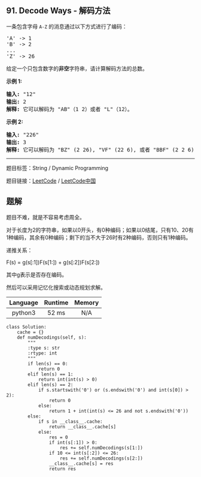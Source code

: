 ## 91. Decode Ways - 解码方法

<!--If you want to use the English description, use `question.content` instead-->

<p>一条包含字母&nbsp;<code>A-Z</code> 的消息通过以下方式进行了编码：</p>

<pre>&#39;A&#39; -&gt; 1
&#39;B&#39; -&gt; 2
...
&#39;Z&#39; -&gt; 26
</pre>

<p>给定一个只包含数字的<strong>非空</strong>字符串，请计算解码方法的总数。</p>

<p><strong>示例 1:</strong></p>

<pre><strong>输入:</strong> &quot;12&quot;
<strong>输出:</strong> 2
<strong>解释:</strong>&nbsp;它可以解码为 &quot;AB&quot;（1 2）或者 &quot;L&quot;（12）。
</pre>

<p><strong>示例&nbsp;2:</strong></p>

<pre><strong>输入:</strong> &quot;226&quot;
<strong>输出:</strong> 3
<strong>解释:</strong>&nbsp;它可以解码为 &quot;BZ&quot; (2 26), &quot;VF&quot; (22 6), 或者 &quot;BBF&quot; (2 2 6) 。
</pre>



-----

题目标签：String / Dynamic Programming

题目链接：[LeetCode](https://leetcode.com/problems/decode-ways/description/)  /  [LeetCode中国](https://leetcode-cn.com/problems/decode-ways/description/)

## 题解

题目不难，就是不容易考虑周全。

对于长度为2的字符串，如果以0开头，有0种编码；如果以0结尾，只有10、20有1种编码，其余有0种编码；剩下的当不大于26时有2种编码，否则只有1种编码。

递推关系：

F(s) = g(s[:1])F(s[1:]) + g(s[:2])F(s[2:])

其中g表示是否存在编码。

然后可以采用记忆化搜索或动态规划求解。

| Language | Runtime | Memory |
|:---:|:---:|:---:|
| python3  | 52  ms | N/A |

```python3
class Solution:
    cache = {}
    def numDecodings(self, s):
        """
        :type s: str
        :rtype: int
        """
        if len(s) == 0:
            return 0
        elif len(s) == 1:
            return int(int(s) > 0)
        elif len(s) == 2:
            if s.startswith('0') or (s.endswith('0') and int(s[0]) > 2):
                return 0
            else:
                return 1 + int(int(s) <= 26 and not s.endswith('0'))
        else:
            if s in __class__.cache:
                return __class__.cache[s]
            else:
                res = 0
                if int(s[:1]) > 0:
                    res += self.numDecodings(s[1:])
                if 10 <= int(s[:2]) <= 26:
                    res += self.numDecodings(s[2:])
                __class__.cache[s] = res
                return res
```
